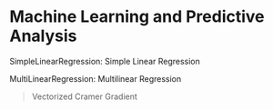 # Machine Learning and Predictive Analysis
SimpleLinearRegression: Simple Linear Regression

MultiLinearRegression: Multilinear Regression
> Vectorized
> Cramer
> Gradient
